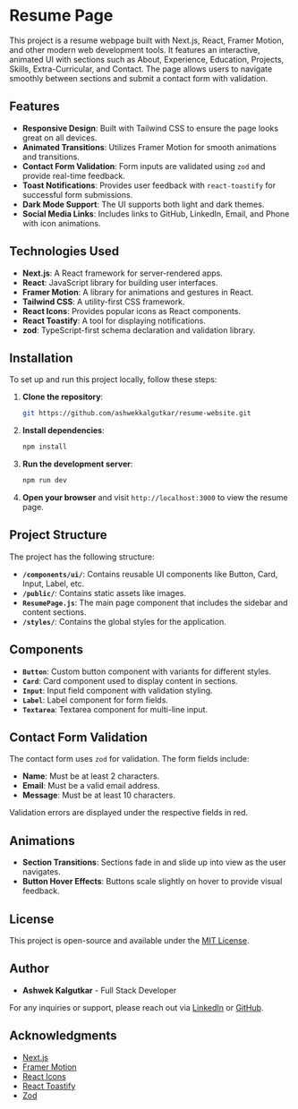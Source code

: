 # Resume Page

This project is a resume webpage built with Next.js, React, Framer Motion, and other modern web development tools. It features an interactive, animated UI with sections such as About, Experience, Education, Projects, Skills, Extra-Curricular, and Contact. The page allows users to navigate smoothly between sections and submit a contact form with validation.

## Features

- **Responsive Design**: Built with Tailwind CSS to ensure the page looks great on all devices.
- **Animated Transitions**: Utilizes Framer Motion for smooth animations and transitions.
- **Contact Form Validation**: Form inputs are validated using `zod` and provide real-time feedback.
- **Toast Notifications**: Provides user feedback with `react-toastify` for successful form submissions.
- **Dark Mode Support**: The UI supports both light and dark themes.
- **Social Media Links**: Includes links to GitHub, LinkedIn, Email, and Phone with icon animations.

## Technologies Used

- **Next.js**: A React framework for server-rendered apps.
- **React**: JavaScript library for building user interfaces.
- **Framer Motion**: A library for animations and gestures in React.
- **Tailwind CSS**: A utility-first CSS framework.
- **React Icons**: Provides popular icons as React components.
- **React Toastify**: A tool for displaying notifications.
- **zod**: TypeScript-first schema declaration and validation library.

## Installation

To set up and run this project locally, follow these steps:

1. **Clone the repository**:

    ```bash
    git https://github.com/ashwekkalgutkar/resume-website.git
    ```

2. **Install dependencies**:

    ```bash
    npm install
    ```

3. **Run the development server**:

    ```bash
    npm run dev
    ```

4. **Open your browser** and visit `http://localhost:3000` to view the resume page.

## Project Structure

The project has the following structure:

- **`/components/ui/`**: Contains reusable UI components like Button, Card, Input, Label, etc.
- **`/public/`**: Contains static assets like images.
- **`ResumePage.js`**: The main page component that includes the sidebar and content sections.
- **`/styles/`**: Contains the global styles for the application.

## Components

- **`Button`**: Custom button component with variants for different styles.
- **`Card`**: Card component used to display content in sections.
- **`Input`**: Input field component with validation styling.
- **`Label`**: Label component for form fields.
- **`Textarea`**: Textarea component for multi-line input.

## Contact Form Validation

The contact form uses `zod` for validation. The form fields include:

- **Name**: Must be at least 2 characters.
- **Email**: Must be a valid email address.
- **Message**: Must be at least 10 characters.

Validation errors are displayed under the respective fields in red.

## Animations

- **Section Transitions**: Sections fade in and slide up into view as the user navigates.
- **Button Hover Effects**: Buttons scale slightly on hover to provide visual feedback.

## License

This project is open-source and available under the [MIT License](LICENSE).

## Author

- **Ashwek Kalgutkar** - Full Stack Developer

For any inquiries or support, please reach out via [LinkedIn](https://linkedin.com/in/ashwek-kalgutkar) or [GitHub](https://github.com/ashwekkalgutkar).

## Acknowledgments

- [Next.js](https://nextjs.org/)
- [Framer Motion](https://www.framer.com/motion/)
- [React Icons](https://react-icons.github.io/react-icons/)
- [React Toastify](https://fkhadra.github.io/react-toastify/)
- [Zod](https://github.com/colinhacks/zod)
